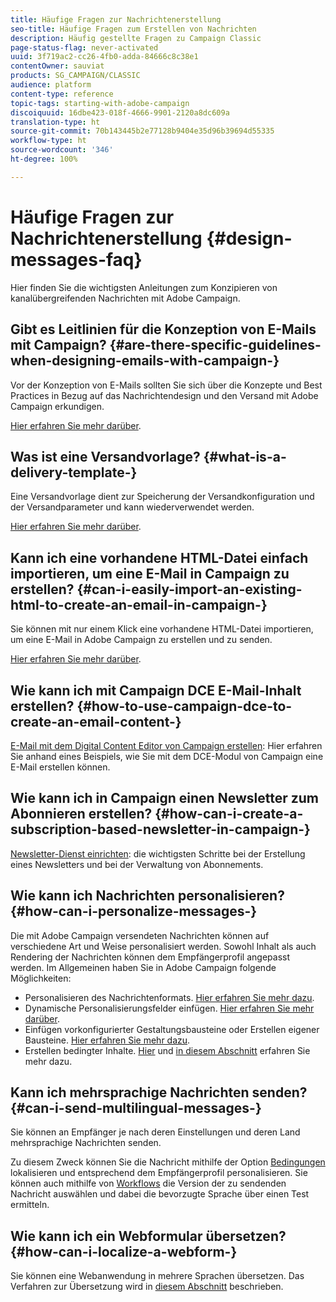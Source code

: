 ```yaml
---
title: Häufige Fragen zur Nachrichtenerstellung
seo-title: Häufige Fragen zum Erstellen von Nachrichten
description: Häufig gestellte Fragen zu Campaign Classic
page-status-flag: never-activated
uuid: 3f719ac2-cc26-4fb0-adda-84666c8c38e1
contentOwner: sauviat
products: SG_CAMPAIGN/CLASSIC
audience: platform
content-type: reference
topic-tags: starting-with-adobe-campaign
discoiquuid: 16dbe423-018f-4666-9901-2120a8dc609a
translation-type: ht
source-git-commit: 70b143445b2e77128b9404e35d96b39694d55335
workflow-type: ht
source-wordcount: '346'
ht-degree: 100%

---
```



# Häufige Fragen zur Nachrichtenerstellung {#design-messages-faq}

Hier finden Sie die wichtigsten Anleitungen zum Konzipieren von kanalübergreifenden Nachrichten mit Adobe Campaign.

## Gibt es Leitlinien für die Konzeption von E-Mails mit Campaign? {#are-there-specific-guidelines-when-designing-emails-with-campaign-}

Vor der Konzeption von E-Mails sollten Sie sich über die Konzepte und Best Practices in Bezug auf das Nachrichtendesign und den Versand mit Adobe Campaign erkundigen.

[Hier erfahren Sie mehr darüber](../../delivery/using/delivery-best-practices.md).

## Was ist eine Versandvorlage? {#what-is-a-delivery-template-}

Eine Versandvorlage dient zur Speicherung der Versandkonfiguration und der Versandparameter und kann wiederverwendet werden.

[Hier erfahren Sie mehr darüber](../../delivery/using/about-templates.md).

## Kann ich eine vorhandene HTML-Datei einfach importieren, um eine E-Mail in Campaign zu erstellen? {#can-i-easily-import-an-existing-html-to-create-an-email-in-campaign-}

Sie können mit nur einem Klick eine vorhandene HTML-Datei importieren, um eine E-Mail in Adobe Campaign zu erstellen und zu senden.

[Hier erfahren Sie mehr darüber](../../delivery/using/defining-the-email-content.md#message-content).

## Wie kann ich mit Campaign DCE E-Mail-Inhalt erstellen? {#how-to-use-campaign-dce-to-create-an-email-content-}

[E-Mail mit dem Digital Content Editor von Campaign erstellen](../../web/using/use-case--creating-an-email-delivery.md): Hier erfahren Sie anhand eines Beispiels, wie Sie mit dem DCE-Modul von Campaign eine E-Mail erstellen können.

## Wie kann ich in Campaign einen Newsletter zum Abonnieren erstellen? {#how-can-i-create-a-subscription-based-newsletter-in-campaign-}

[Newsletter-Dienst einrichten](../../delivery/using/managing-subscriptions.md): die wichtigsten Schritte bei der Erstellung eines Newsletters und bei der Verwaltung von Abonnements.

## Wie kann ich Nachrichten personalisieren? {#how-can-i-personalize-messages-}

Die mit Adobe Campaign versendeten Nachrichten können auf verschiedene Art und Weise personalisiert werden. Sowohl Inhalt als auch Rendering der Nachrichten können dem Empfängerprofil angepasst werden. Im Allgemeinen haben Sie in Adobe Campaign folgende Möglichkeiten:

* Personalisieren des Nachrichtenformats. [Hier erfahren Sie mehr dazu](../../delivery/using/defining-the-email-content.md#message-content).
* Dynamische Personalisierungsfelder einfügen. [Hier erfahren Sie mehr darüber](../../delivery/using/personalization-fields.md).
* Einfügen vorkonfigurierter Gestaltungsbausteine oder Erstellen eigener Bausteine. [Hier erfahren Sie mehr dazu](../../delivery/using/personalization-blocks.md).
* Erstellen bedingter Inhalte. [Hier](../../delivery/using/conditional-content.md) und [in diesem Abschnitt](../../delivery/using/conditional-content.md) erfahren Sie mehr dazu.

## Kann ich mehrsprachige Nachrichten senden? {#can-i-send-multilingual-messages-}

Sie können an Empfänger je nach deren Einstellungen und deren Land mehrsprachige Nachrichten senden.

Zu diesem Zweck können Sie die Nachricht mithilfe der Option [Bedingungen](../../delivery/using/conditional-content.md) lokalisieren und entsprechend dem Empfängerprofil personalisieren. Sie können auch mithilfe von [Workflows](../../workflow/using/split.md) die Version der zu sendenden Nachricht auswählen und dabei die bevorzugte Sprache über einen Test ermitteln.

## Wie kann ich ein Webformular übersetzen? {#how-can-i-localize-a-webform-}

Sie können eine Webanwendung in mehrere Sprachen übersetzen. Das Verfahren zur Übersetzung wird in [diesem Abschnitt](../../web/using/translating-a-web-form.md) beschrieben.
